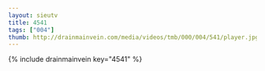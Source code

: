 ```yaml
--- 
layout: sieutv
title: 4541
tags: ["004"]
thumb: http://drainmainvein.com/media/videos/tmb/000/004/541/player.jpg
---
```

{% include drainmainvein key="4541" %} 
